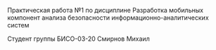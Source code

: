 Практическая работа №1 по дисциплине Разработка мобильных компонент анализа безопасности информационно-аналитических систем 

Студент группы БИСО-03-20 Смирнов Михаил
